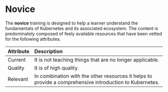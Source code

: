# Novice

The **novice** training is designed to help a learner understand the fundamentals of Kubernetes and its associated ecosystem.  The content is predominately composed of feely available resources that have been vetted for the following attributes.

| Attribute    | Description                                  |
| :----------- | :------------------------------------------- |
| Current      | It is not teaching things that are no longer applicable. |
| Quality      | It is of high quality. |
| Relevant     | In combination with the other resources it helps to provide a comprehensive introduction to Kubernetes. |
